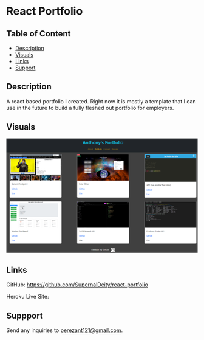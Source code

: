 # React Portfolio

## Table of Content
* [Description](#description)
* [Visuals](#visuals)
* [Links](#links)
* [Support](#support)

## Description
  A react based portfolio I created. Right now it is mostly a template that I can use in the future to build a fully fleshed out portfolio for employers.

## Visuals
![example of program](./src/assets/images/react-portfolio.png)

## Links
GitHub: https://github.com/SupernalDeity/react-portfolio

Heroku Live Site: 

## Suppport
Send any inquiries to perezant121@gmail.com.
